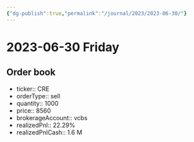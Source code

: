```yaml
---
{"dg-publish":true,"permalink":"/journal/2023/2023-06-30/"}
---
```


# 2023-06-30 Friday

## Order book

- ticker:: CRE
- orderType:: sell
- quantity:: 1000
- price:: 8560
- brokerageAccount:: vcbs
- realizedPnl:: 22.29%
- realizedPnlCash:: 1.6 M
